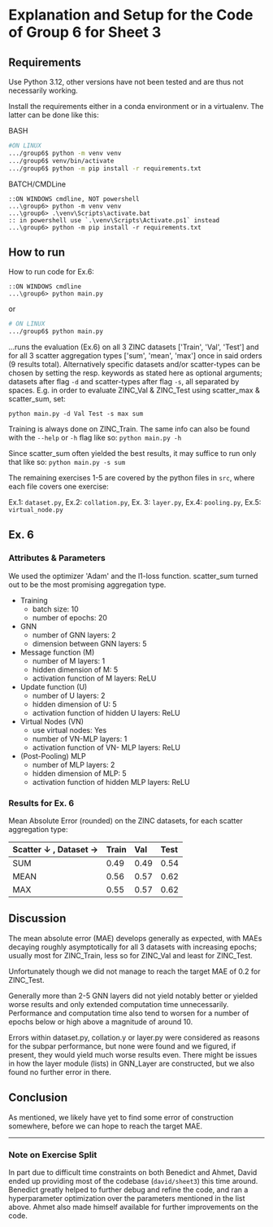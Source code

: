# Explanation and Setup for the Code of Group 6 for Sheet 3

## Requirements

Use Python 3.12, other versions have not been tested and are thus not necessarily working.

Install the requirements either in a conda environment or in a virtualenv. The latter can be done like this:

BASH

```bash
#ON LINUX
.../group6$ python -m venv venv
.../group6$ venv/bin/activate
.../group6$ python -m pip install -r requirements.txt
```

BATCH/CMDLine

```batch
::ON WINDOWS cmdline, NOT powershell
...\group6> python -m venv venv
...\group6> .\venv\Scripts\activate.bat
:: in powershell use `.\venv\Scripts\Activate.ps1` instead
...\group6> python -m pip install -r requirements.txt
```

## How to run

How to run code for Ex.6:

```batch
::ON WINDOWS cmdline
...\group6> python main.py
```

or

```bash
# ON LINUX
.../group6$ python main.py
```

...runs the evaluation (Ex.6) on all 3 ZINC datasets ['Train', 'Val', 'Test'] and for all 3 scatter aggregation types ['sum', 'mean', 'max'] once in said orders (9 results total). Alternatively specific datasets and/or scatter-types can be chosen by setting the resp. keywords as stated here as optional arguments; datasets after flag `-d` and scatter-types after flag `-s`, all separated by spaces. E.g. in order to evaluate ZINC_Val & ZINC_Test using scatter_max & scatter_sum, set:

`python main.py -d Val Test -s max sum`

Training is always done on ZINC_Train. The same info can also be found with the `--help` or `-h` flag like so: `python main.py -h`

Since scatter_sum often yielded the best results, it may suffice to run only that like so: `python main.py -s sum`

The remaining exercises 1-5 are covered by the python files in `src`, where each file covers one exercise:

Ex.1: `dataset.py`, Ex.2: `collation.py`, Ex. 3: `layer.py`, Ex.4: `pooling.py`, Ex.5: `virtual_node.py`


## Ex. 6

### Attributes & Parameters

We used the optimizer 'Adam' and the l1-loss function. scatter_sum turned out to be the most promising aggregation type.

- Training
    - batch size: 10
    - number of epochs: 20
- GNN
    - number of GNN layers: 2
    - dimension between GNN layers: 5
- Message function (M)
    - number of M layers: 1
    - hidden dimension of M: 5
    - activation function of M layers: ReLU
- Update function (U)
    - number of U layers: 2
    - hidden dimension of U: 5
    - activation function of hidden U layers: ReLU
- Virtual Nodes (VN)
    - use virtual nodes: Yes
    - number of VN-MLP layers: 1
    - activation function of VN- MLP layers: ReLU
- (Post-Pooling) MLP
    - number of MLP layers: 2
    - hidden dimension of MLP: 5
    - activation function of hidden MLP layers: ReLU

### Results for Ex. 6

Mean Absolute Error (rounded) on the ZINC datasets, for each scatter aggregation type:

| Scatter ↓ , Dataset → | Train | Val  | Test |
| :-------------------- | :---- | :--- | :--- |
| SUM                   |  0.49 | 0.49 | 0.54 |
| MEAN                  |  0.56 | 0.57 | 0.62 |
| MAX                   |  0.55 | 0.57 | 0.62 |


## Discussion

The mean absolute error (MAE) develops generally as expected, with MAEs decaying roughly asymptotically for all 3 datasets with increasing epochs; usually most for ZINC_Train, less so for ZINC_Val and least for ZINC_Test.

Unfortunately though we did not manage to reach the target MAE of 0.2 for ZINC_Test.

Generally more than 2-5 GNN layers did not yield notably better or yielded worse results and only extended computation time unnecessarily. Performance and computation time also tend to worsen for a number of epochs below or high above a magnitude of around 10.

Errors within dataset.py, collation.y or layer.py were considered as reasons for the subpar performance, but none were found and we figured, if present, they would yield much worse results even. There might be issues in how the layer module (lists) in GNN_Layer are constructed, but we also found no further error in there.


## Conclusion

As mentioned, we likely have yet to find some error of construction somewhere, before we can hope to reach the target MAE.

---

### Note on Exercise Split

In part due to difficult time constraints on both Benedict and Ahmet, David ended up providing most of the codebase (`david/sheet3`) this time around. Benedict greatly helped to further debug and refine the code, and ran a hyperparameter optimization over the parameters mentioned in the list above. Ahmet also made himself available for further improvements on the code.
